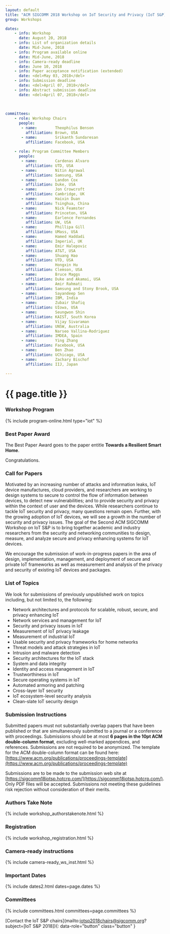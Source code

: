 ```yaml
---
layout: default
title: "ACM SIGCOMM 2018 Workshop on IoT Security and Privacy (IoT S&P)"
group: Workshops

dates:
    - info: Workshop
      date: August 20, 2018
    - info: List of organization details
      date: Mid-June, 2018  
    - info: Program available online
      date: Mid-June, 2018      
    - info: Camera-ready deadline
      date: June 10, 2018     
    - info: Paper acceptance notification (extended)
      date: <del>May 03, 2018</del>
    - info: Submission deadline
      date: <del>April 07, 2018</del>     
    - info: Abstract submission deadline
      date: <del>April 07, 2018</del>
      
      
           
committees:
    - role: Workshop Chairs
      people:
       - name:        Theophilus Benson
         affiliation: Brown, USA
       - name:        Srikanth Sundaresan
         affiliation: Facebook, USA
         
    - role: Program Committee Members
      people:
       - name:        Cardenas Alvaro
         affiliation: UTD, USA
       - name:        Nitin Agrawal
         affiliation: Samsung, USA
       - name:        Landon Cox
         affiliation: Duke, USA
       - name:        Jon Crowcroft  
         affiliation: Cambridge, UK
       - name:        Haixin Duan
         affiliation: Tsinghua, China
       - name:        Nick Feamster
         affiliation: Princeton, USA
       - name:        Earlence Fernandes
         affiliation: UW, USA
       - name:        Phillipa Gill
         affiliation: UMass, USA
       - name:        Hamed Haddadi
         affiliation: Imperial, UK
       - name:        Emir Halepovic
         affiliation: AT&T, USA
       - name:        Shuang Hao  
         affiliation: UTD, USA
       - name:        Hongxin Hu 
         affiliation: Clemson, USA
       - name:        Bruce Maggs
         affiliation: Duke and Akamai, USA
       - name:        Amir Rahmati 
         affiliation: Samsung and Stony Brook, USA
       - name:        Sayandeep Sen
         affiliation: IBM, India
       - name:        Zubair Shafiq 
         affiliation: UIowa, USA
       - name:        Seungwon Shin
         affiliation: KAIST, South Korea
       - name:        Vijay Sivaraman  
         affiliation: UNSW, Australia
       - name:        Narseo Vallina-Rodriguez   
         affiliation: IMDEA, Spain
       - name:        Ying Zhang
         affiliation: Facebook, USA
       - name:        Ben Zhao 
         affiliation: UChicago, USA
       - name:        Zachary Bischof
         affiliation: IIJ, Japan

---
```


# {{ page.title }}


### Workshop Program

{% include program-online.html type="iot" %}

### Best Paper Award
The Best Paper Award goes to the paper entitle **Towards a Resilient Smart Home**.

Congratulations.

### Call for Papers
Motivated by an increasing number of attacks and information leaks, IoT device manufactures, cloud providers, and researchers are working to design systems to secure to control the flow of information between devices, to detect new vulnerabilities; and to provide security and privacy within the context of user and the devices. While researchers continue to tackle IoT security and privacy, many questions remain open. Further, with the growing adoption of IoT devices, we will see a growth in the number of security and privacy issues. The goal of the Second ACM SIGCOMM Workshop on IoT S&P is to bring together academic and industry researchers from the security and networking communities to design, measure, and analyze secure and privacy enhancing systems for IoT devices.

We encourage the submission of work-in-progress papers in the area of design, implementation, management, and deployment of secure and private IoT frameworks as well as measurement and analysis of the privacy and security of existing IoT devices and packages. 


### List of Topics
We look for submissions of previously unpublished work on topics including, but not limited to, the following: 

- Network architectures and protocols for scalable, robust, secure, and privacy enhancing IoT
- Network services and management for IoT
- Security and privacy issues in IoT
- Measurement of IoT privacy leakage
- Measurement of industrial IoT
- Usable security and privacy frameworks for home networks
- Threat models and attack strategies in IoT
- Intrusion and malware detection
- Security architectures for the IoT stack
- System and data integrity
- Identity and access management in IoT
- Trustworthiness in IoT
- Secure operating systems in IoT
- Automated armoring and patching
- Cross-layer IoT security
- IoT ecosystem-level security analysis
- Clean-slate IoT security design


### Submission Instructions
Submitted papers must not substantially overlap papers that have been published or that are simultaneously submitted to a journal or a conference with proceedings. Submissions should be at most **6 pages in the 10pt ACM double-column format**, excluding well-marked appendices, and references. Submissions are not required to be anonymized. The template for the ACM double-column format can be found here: [https://www.acm.org/publications/proceedings-template](https://www.acm.org/publications/proceedings-template)

Submissions are to be made to the submission web site at [https://sigcomm18iotsp.hotcrp.com/](https://sigcomm18iotsp.hotcrp.com/). Only PDF files will be accepted. Submissions not meeting these guidelines risk rejection without consideration of their merits. 

### Authors Take Note
{% include workshop_authorstakenote.html %}

### Registration
{% include workshop_registration.html %}

### Camera-ready instructions
{% include camera-ready_ws_inst.html %}


### <i class="fa fa-calendar"></i> Important Dates

{% include dates2.html dates=page.dates %}

### Committees

{% include committees.html committees=page.committees %}

[Contact the IoT S&P chairs](mailto:iotsp2018chairs@sigcomm.org?subject=[IoT S&P 2018]){: data-role="button" class="button" }
